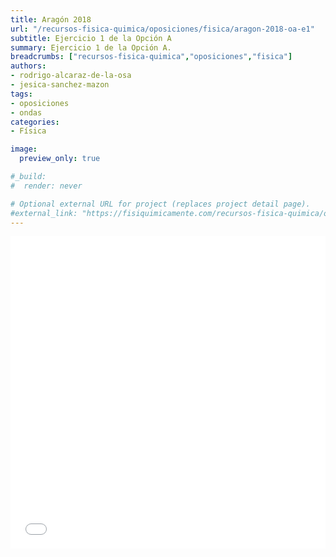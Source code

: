 ```yaml
---
title: Aragón 2018
url: "/recursos-fisica-quimica/oposiciones/fisica/aragon-2018-oa-e1"
subtitle: Ejercicio 1 de la Opción A
summary: Ejercicio 1 de la Opción A.
breadcrumbs: ["recursos-fisica-quimica","oposiciones","fisica"]
authors:
- rodrigo-alcaraz-de-la-osa
- jesica-sanchez-mazon
tags:
- oposiciones
- ondas
categories:
- Física

image:
  preview_only: true

#_build:
#  render: never

# Optional external URL for project (replaces project detail page).
#external_link: "https://fisiquimicamente.com/recursos-fisica-quimica/oposiciones/fisica/aragon-2018-oa-e1/aragon-2018-oa-e1.pdf"
---
```


<embed src="./aragon-2018-OA-E1.pdf" width="100%" height="500px"/>